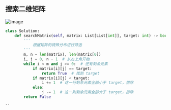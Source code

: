 ## 搜索二维矩阵
![image](https://github.com/user-attachments/assets/1843381a-6cc9-4449-b0b8-0d2d566ff4d6)

```python
class Solution:
    def searchMatrix(self, matrix: List[List[int]], target: int) -> bool:
        '''
            根据矩阵的特殊分布进行筛选
        '''
        m, n = len(matrix), len(matrix[0])
        i, j = 0, n - 1  # 从右上角开始
        while i < m and j >= 0:  # 还有剩余元素
            if matrix[i][j] == target:
                return True  # 找到 target
            if matrix[i][j] < target:
                i += 1  # 这一行剩余元素全部小于 target，排除
            else:
                j -= 1  # 这一列剩余元素全部大于 target，排除
        return False

``
